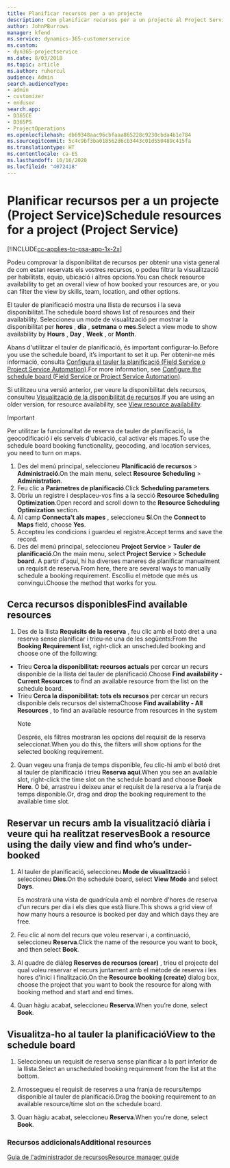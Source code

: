 ```yaml
---
title: Planificar recursos per a un projecte
description: Com planificar recursos per a un projecte al Project Service
author: JohnPBurrows
manager: kfend
ms.service: dynamics-365-customerservice
ms.custom:
- dyn365-projectservice
ms.date: 8/03/2018
ms.topic: article
ms.author: ruhercul
audience: Admin
search.audienceType:
- admin
- customizer
- enduser
search.app:
- D365CE
- D365PS
- ProjectOperations
ms.openlocfilehash: db69348aac96cbfaaa865228c9230cbda4b1e784
ms.sourcegitcommit: 5c4c9bf3ba018562d6cb3443c01d550489c415fa
ms.translationtype: HT
ms.contentlocale: ca-ES
ms.lasthandoff: 10/16/2020
ms.locfileid: "4072418"
---
```

# <a name="schedule-resources-for-a-project-project-service"></a><span data-ttu-id="4d216-103">Planificar recursos per a un projecte (Project Service)</span><span class="sxs-lookup"><span data-stu-id="4d216-103">Schedule resources for a project (Project Service)</span></span>

[!INCLUDE[cc-applies-to-psa-app-1x-2x](../includes/cc-applies-to-psa-app-1x-2x.md)]

<span data-ttu-id="4d216-104">Podeu comprovar la disponibilitat de recursos per obtenir una vista general de com estan reservats els vostres recursos, o podeu filtrar la visualització per habilitats, equip, ubicació i altres opcions.</span><span class="sxs-lookup"><span data-stu-id="4d216-104">You can check resource availability to get an overall view of how booked your resources are, or you can filter the view by skills, team, location, and other options.</span></span>  
  
<span data-ttu-id="4d216-105">El tauler de planificació mostra una llista de recursos i la seva disponibilitat.</span><span class="sxs-lookup"><span data-stu-id="4d216-105">The schedule board shows list of resources and their availability.</span></span> <span data-ttu-id="4d216-106">Seleccioneu un mode de visualització per mostrar la disponibilitat per **hores** , **dia** , **setmana** o **mes**.</span><span class="sxs-lookup"><span data-stu-id="4d216-106">Select a view mode to show availability by **Hours** , **Day** , **Week** , or **Month**.</span></span>  
  
<span data-ttu-id="4d216-107">Abans d'utilitzar el tauler de planificació, és important configurar-lo.</span><span class="sxs-lookup"><span data-stu-id="4d216-107">Before you use the schedule board, it’s important to set it up.</span></span> <span data-ttu-id="4d216-108">Per obtenir-ne més informació, consulta [Configura el tauler la planificació (Field Service o Project Service Automation)](https://docs.microsoft.com/dynamics365/field-service/configure-schedule-board).</span><span class="sxs-lookup"><span data-stu-id="4d216-108">For more information, see [Configure the schedule board (Field Service or Project Service Automation)](https://docs.microsoft.com/dynamics365/field-service/configure-schedule-board).</span></span>
  
<span data-ttu-id="4d216-109">Si utilitzeu una versió anterior, per veure la disponibilitat dels recursos, consulteu [Visualització de la disponibilitat de recursos](../psa/view-resource-availability.md).</span><span class="sxs-lookup"><span data-stu-id="4d216-109">If you are using an older version, for resource availability, see [View resource availability](../psa/view-resource-availability.md).</span></span>  

> [!IMPORTANT]
>  <span data-ttu-id="4d216-110">Per utilitzar la funcionalitat de reserva de tauler de planificació, la geocodificació i els serveis d'ubicació, cal activar els mapes.</span><span class="sxs-lookup"><span data-stu-id="4d216-110">To use the schedule board booking functionality, geocoding, and location services, you need to turn on maps.</span></span>  
> 
> 1. <span data-ttu-id="4d216-111">Des del menú principal, seleccioneu **Planificació de recursos** > **Administració**.</span><span class="sxs-lookup"><span data-stu-id="4d216-111">On the main menu, select **Resource Scheduling** > **Administration**.</span></span>  
> 2. <span data-ttu-id="4d216-112">Feu clic a **Paràmetres de planificació**.</span><span class="sxs-lookup"><span data-stu-id="4d216-112">Click **Scheduling parameters**.</span></span>  
> 3. <span data-ttu-id="4d216-113">Obriu un registre i desplaceu-vos fins a la secció **Resource Scheduling Optimization**.</span><span class="sxs-lookup"><span data-stu-id="4d216-113">Open record and scroll down to the **Resource Scheduling Optimization** section.</span></span>  
> 4. <span data-ttu-id="4d216-114">Al camp **Connecta't als mapes** , seleccioneu **Sí**.</span><span class="sxs-lookup"><span data-stu-id="4d216-114">On the **Connect to Maps** field, choose **Yes**.</span></span>  
> 5. <span data-ttu-id="4d216-115">Accepteu les condicions i guardeu el registre.</span><span class="sxs-lookup"><span data-stu-id="4d216-115">Accept terms and save the record.</span></span>  
> 6. <span data-ttu-id="4d216-116">Des del menú principal, seleccioneu **Project Service** > **Tauler de planificació**.</span><span class="sxs-lookup"><span data-stu-id="4d216-116">On the main menu, select **Project Service** > **Schedule board**.</span></span> <span data-ttu-id="4d216-117">A partir d'aquí, hi ha diverses maneres de planificar manualment un requisit de reserva.</span><span class="sxs-lookup"><span data-stu-id="4d216-117">From here, there are several ways to manually schedule a booking requirement.</span></span> <span data-ttu-id="4d216-118">Escolliu el mètode que més us convingui.</span><span class="sxs-lookup"><span data-stu-id="4d216-118">Choose the method that works for you.</span></span>
  
## <a name="find-available-resources"></a><span data-ttu-id="4d216-119">Cerca recursos disponibles</span><span class="sxs-lookup"><span data-stu-id="4d216-119">Find available resources</span></span>

1.  <span data-ttu-id="4d216-120">Des de la llista **Requisits de la reserva** , feu clic amb el botó dret a una reserva sense planificar i trieu-ne una de les següents:</span><span class="sxs-lookup"><span data-stu-id="4d216-120">From the **Booking Requirement** list, right-click an unscheduled booking and choose one of the following:</span></span>  
  
- <span data-ttu-id="4d216-121">Trieu **Cerca la disponibilitat: recursos actuals** per cercar un recurs disponible de la llista del tauler de planificació.</span><span class="sxs-lookup"><span data-stu-id="4d216-121">Choose **Find availability - Current Resources** to find an available resource from the list on the schedule board.</span></span>  
- <span data-ttu-id="4d216-122">Trieu **Cerca la disponibilitat: tots els recursos** per cercar un recurs disponible dels recursos del sistema</span><span class="sxs-lookup"><span data-stu-id="4d216-122">Choose **Find availability - All Resources** , to find an available resource from resources in the system</span></span>  
   > [!NOTE]
   >  <span data-ttu-id="4d216-123">Després, els filtres mostraran les opcions del requisit de la reserva seleccionat.</span><span class="sxs-lookup"><span data-stu-id="4d216-123">When you do this, the filters will show options for the selected booking requirement.</span></span>  
  
2. <span data-ttu-id="4d216-124">Quan vegeu una franja de temps disponible, feu clic-hi amb el botó dret al tauler de planificació i trieu **Reserva aquí**.</span><span class="sxs-lookup"><span data-stu-id="4d216-124">When you see an available slot, right-click the time slot on the schedule board and choose **Book Here**.</span></span> <span data-ttu-id="4d216-125">O bé, arrastreu i deixeu anar el requisit de la reserva a la franja de temps disponible.</span><span class="sxs-lookup"><span data-stu-id="4d216-125">Or, drag and drop the booking requirement to the available time slot.</span></span>  
  

## <a name="book-a-resource-using-the-daily-view-and-find-whos-under-booked"></a><span data-ttu-id="4d216-126">Reservar un recurs amb la visualització diària i veure qui ha realitzat reserves</span><span class="sxs-lookup"><span data-stu-id="4d216-126">Book a resource using the daily view and find who’s under-booked</span></span>
  
1.  <span data-ttu-id="4d216-127">Al tauler de planificació, seleccioneu **Mode de visualització** i seleccioneu **Dies**.</span><span class="sxs-lookup"><span data-stu-id="4d216-127">On the schedule board, select **View Mode** and select **Days**.</span></span>  
  
    <span data-ttu-id="4d216-128">Es mostrarà una vista de quadrícula amb el nombre d'hores de reserva d'un recurs per dia i els dies que està lliure.</span><span class="sxs-lookup"><span data-stu-id="4d216-128">This shows a grid view of how many hours a resource is booked per day and which days they are free.</span></span>  
  
2.  <span data-ttu-id="4d216-129">Feu clic al nom del recurs que voleu reservar i, a continuació, seleccioneu **Reserva**.</span><span class="sxs-lookup"><span data-stu-id="4d216-129">Click the name of the resource you want to book, and then select **Book**.</span></span>  
  
3.  <span data-ttu-id="4d216-130">Al quadre de diàleg **Reserves de recursos (crear)** , trieu el projecte del qual voleu reservar el recurs juntament amb el mètode de reserva i les hores d'inici i finalització.</span><span class="sxs-lookup"><span data-stu-id="4d216-130">On the **Resource booking (create)** dialog box, choose the project that you want to book the resource for along with booking method and start and end times.</span></span>  
  
4.  <span data-ttu-id="4d216-131">Quan hàgiu acabat, seleccioneu **Reserva**.</span><span class="sxs-lookup"><span data-stu-id="4d216-131">When you’re done, select **Book**.</span></span>  
  
## <a name="view-to-the-schedule-board"></a><span data-ttu-id="4d216-132">Visualitza-ho al tauler la planificació</span><span class="sxs-lookup"><span data-stu-id="4d216-132">View to the schedule board</span></span>
  
1.  <span data-ttu-id="4d216-133">Seleccioneu un requisit de reserva sense planificar a la part inferior de la llista.</span><span class="sxs-lookup"><span data-stu-id="4d216-133">Select an unscheduled booking requirement from the list at the bottom.</span></span>  
  
2.  <span data-ttu-id="4d216-134">Arrossegueu el requisit de reserves a una franja de recurs/temps disponible al tauler de planificació.</span><span class="sxs-lookup"><span data-stu-id="4d216-134">Drag the booking requirement to an available resource/time slot on the schedule board.</span></span>  
  
3.  <span data-ttu-id="4d216-135">Quan hàgiu acabat, seleccioneu **Reserva**.</span><span class="sxs-lookup"><span data-stu-id="4d216-135">When you're done, select **Book**.</span></span>  
  
### <a name="additional-resources"></a><span data-ttu-id="4d216-136">Recursos addicionals</span><span class="sxs-lookup"><span data-stu-id="4d216-136">Additional resources</span></span>  
 [<span data-ttu-id="4d216-137">Guia de l'administrador de recursos</span><span class="sxs-lookup"><span data-stu-id="4d216-137">Resource manager guide</span></span>](../psa/resource-manager-guide.md)
